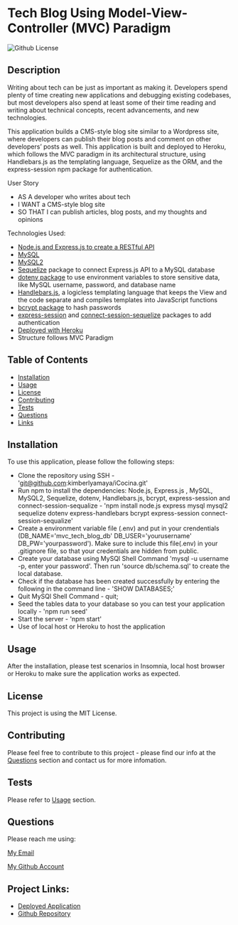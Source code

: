 # Tech Blog Using Model-View-Controller (MVC) Paradigm

![Github License](https://img.shields.io/static/v1?label=License&message=MIT&color=blue&style=for-the-badge)

## Description
Writing about tech can be just as important as making it. Developers spend plenty of time creating new applications and debugging existing codebases, but most developers also spend at least some of their time reading and writing about technical concepts, recent advancements, and new technologies.

This application builds a CMS-style blog site similar to a Wordpress site, where developers can publish their blog posts and comment on other developers’ posts as well. This application is built and deployed to Heroku, which follows the MVC paradigm in its architectural structure, using Handlebars.js as the templating language, Sequelize as the ORM, and the express-session npm package for authentication.

User Story
- AS A developer who writes about tech
- I WANT a CMS-style blog site
- SO THAT I can publish articles, blog posts, and my thoughts and opinions

Technologies Used:
- [Node.js and Express.js to create a RESTful API](https://www.npmjs.com/package/express)
- [MySQL](https://www.npmjs.com/package/mysql)
- [MySQL2](https://www.npmjs.com/package/mysql2)
- [Sequelize](https://www.npmjs.com/package/sequelize) package to connect Express.js API to a MySQL database
- [dotenv package](https://www.npmjs.com/package/dotenv) to use environment variables to store sensitive data, like MySQL username, password, and database name
- [Handlebars.js](https://www.npmjs.com/package/handlebars), a logicless templating language that keeps the View and the code separate and compiles templates into JavaScript functions
- [bcrypt package](https://www.npmjs.com/package/bcrypt) to hash passwords
- [express-session](https://www.npmjs.com/package/express-session) and [connect-session-sequelize](https://www.npmjs.com/package/connect-session-sequelize) packages to add authentication
- [Deployed with Heroku](https://www.heroku.com/home)
- Structure follows MVC Paradigm


## Table of Contents

* [Installation](#installation)
* [Usage](#usage)
* [License](#license)
* [Contributing](#contributing)
* [Tests](#tests)
* [Questions](#questions)
* [Links](#links)

## Installation

To use this application, please follow the following steps:
- Clone the repository using SSH - 'git@github.com:kimberlyamaya/iCocina.git'
- Run npm to install the dependencies: Node.js, Express.js , MySQL, MySQL2, Sequelize, dotenv, Handlebars.js, bcrypt, express-session and connect-session-sequalize - 'npm install node.js express mysql mysql2 sequelize dotenv express-handlebars bcrypt express-session connect-session-sequalize'
- Create a environment variable file (.env) and put in your crendentials (DB_NAME='mvc_tech_blog_db' DB_USER='yourusername' DB_PW='yourpassword'). Make sure to include this file(.env) in your .gitignore file, so that your credentials are hidden from public.
- Create your database using MySQl Shell Command 'mysql -u username -p, enter your password'. Then run 'source db/schema.sql' to create the local database.
- Check if the database has been created successfully by entering the following in the command line - 'SHOW DATABASES;'
- Quit MySQl Shell Command - quit;
- Seed the tables data to your database so you can test your application locally - 'npm run seed'
- Start the server - 'npm start'
- Use of local host or Heroku to host the application

## Usage 
After the installation, please test scenarios in Insomnia, local host browser or Heroku to make sure the application works as expected.

## License

This project is using the MIT License.

## Contributing

Please feel free to contribute to this project - please find our info at the [Questions](#questions) section and contact us for more infomation.

## Tests

Please refer to [Usage](#usage) section.

## Questions

Please reach me using:

<a href = "mailto:khanhlam1990@yahoo.com"> My Email </a>

[My Github Account](https://github.com/khanhlam90)

## Project Links:

* [Deployed Application](https://just-techblog.herokuapp.com/)
* [Github Repository](https://github.com/khanhlam90/mvc-tech-blog.git)